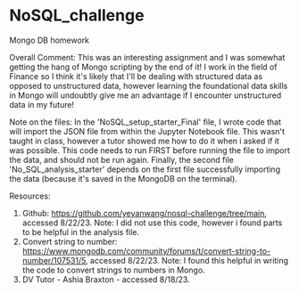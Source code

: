 # NoSQL_challenge
Mongo DB homework

Overall Comment: This was an interesting assignment and I was somewhat getting the hang of Mongo scripting by the end of it! I work in the field of Finance so I think it's likely that I'll be dealing with structured data as opposed to unstructured data, however learning the foundational data skills in Mongo will undoubtly give me an advantage if I encounter unstructured data in my future! 

Note on the files: In the 'NoSQL_setup_starter_Final' file, I wrote code that will import the JSON file from within the Jupyter Notebook file. This wasn't taught in class, however a tutor showed me how to do it when i asked if it was possible. This code needs to run FIRST before running the file to import the data, and should not be run again. Finally, the second file 'No_SQL_analysis_starter' depends on the first file successfully importing the data (because it's saved in the MongoDB on the terminal). 

Resources:
1. Github: https://github.com/yeyanwang/nosql-challenge/tree/main, accessed 8/22/23. Note: I did not use this code, however i found parts to be helpful in the analysis file.
2. Convert string to number: https://www.mongodb.com/community/forums/t/convert-string-to-number/107531/5, accessed 8/22/23. Note: I found this helpful in writing the code to convert strings to numbers in Mongo.
3. DV Tutor - Ashia Braxton  - accessed 8/18/23.
